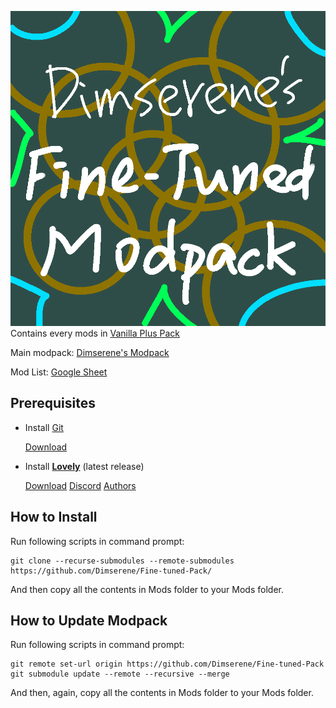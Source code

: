 ![Alttext](https://github.com/Dimserene/Fine-tuned-Pack/blob/main/Real_Fine_Tuned_Logo.png)
Contains every mods in [Vanilla Plus Pack](https://github.com/Dimserene/Vanilla-Plus-Pack)

Main modpack: [Dimserene's Modpack](https://github.com/Dimserene/Dimserenes-Modpack)

Mod List: [Google Sheet](https://docs.google.com/spreadsheets/d/1L2wPG5mNI-ZBSW_ta__L9EcfAw-arKrXXVD-43eU4og/)


## Prerequisites

- Install [Git](https://git-scm.com/)

  [Download](https://git-scm.com/downloads)

- Install [__Lovely__](https://github.com/ethangreen-dev/lovely-injector) (latest release)

    [Download](https://github.com/ethangreen-dev/lovely-injector/releases) [Discord](https://discord.com/channels/1116389027176787968/1214591552903716954) [Authors](https://github.com/ethangreen-dev/lovely-injector/graphs/contributors?from=2024-03-03&to=2024-06-26&type=c)


## How to Install

  Run following scripts in command prompt:

  ```
  git clone --recurse-submodules --remote-submodules https://github.com/Dimserene/Fine-tuned-Pack/
  ```

  And then copy all the contents in Mods folder to your Mods folder.

## How to Update Modpack

  Run following scripts in command prompt:

  ```
git remote set-url origin https://github.com/Dimserene/Fine-tuned-Pack
git submodule update --remote --recursive --merge
  ```

  And then, again, copy all the contents in Mods folder to your Mods folder.
